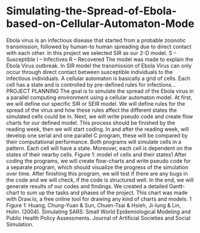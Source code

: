 # Simulating-the-Spread-of-Ebola-based-on-Cellular-Automaton-Mode
Ebola virus is an infectious disease that started from a probable zoonotic transmission, followed by human-to human spreading due to direct contact with each other.  In this project we selected SIR as our 2-D model.  S – Susceptible I – Infectives R – Recovered  The model was made to explain the Ebola Virus outbreak. In SIR model the transmission of Ebola Virus can only  occur through direct contact between susceptible individuals to the infectious individuals. A cellular automaton is basically a grid of cells. Each cell has a state and is controlled by pre-defined rules for  infections… PROJECT PLANNING The goal is to simulate the spread of the Ebola virus in a parallel computing environment using a cellular  automaton model. At first, we will define our specific SIR or SEIR model. We will define rules for the spread of  the virus and how these rules affect the different states the simulated cells could be in. Next, we will write  pseudo code and create flow charts for our defined model. This process should be finished by the reading  week, then we will start coding.  In and after the reading week, will develop one serial and one parallel C program, these will be compared by  their computational performance. Both programs will simulate cells in a pattern. Each cell will have a state.  Moreover, each cell is dependent on the states of their nearby cells. Figure 1: model of cells and their states1 After coding the programs, we will create flow-charts and write pseudo code for a separate program, which  should visualize the progress of the simulation over time. After finishing this program, we will test if there are  any bugs in the code and we will check, if the code is structured well. In the end, we will generate results of our  codes and findings. We created a detailed Gantt-chart to sum up the tasks and phases of the project. This chart was made with  Draw.io, a free online tool for drawing any kind of charts and models. 1 Figure 1: Huang, Chung-Yuan & Sun, Chuen-Tsai & Hsieh, Ji-lung & Lin, Holin. (2004). Simulating SARS: Small World Epidemiological Modeling and Public Health Policy Assessments. Journal of Artificial Societies and Social  Simulation. 

